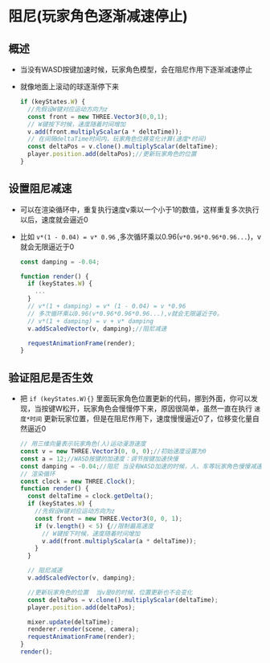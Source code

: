 # 阻尼(玩家角色逐渐减速停止)

## 概述

+ 当没有WASD按键加速时候，玩家角色模型，会在阻尼作用下逐渐减速停止
+ 就像地面上滚动的球逐渐停下来

  ```js
  if (keyStates.W) {
    //先假设W键对应运动方向为z
    const front = new THREE.Vector3(0,0,1);
    // W键按下时候，速度随着时间增加
    v.add(front.multiplyScalar(a * deltaTime));
    // 在间隔deltaTime时间内，玩家角色位移变化计算(速度*时间)
    const deltaPos = v.clone().multiplyScalar(deltaTime);
    player.position.add(deltaPos);//更新玩家角色的位置
  }
  ```

## 设置阻尼减速

+ 可以在渲染循环中，重复执行速度v乘以一个小于1的数值，这样重复多次执行以后，速度就会逼近0
+ 比如 `v*(1 - 0.04) = v* 0.96` ,多次循环乘以0.96(`v*0.96*0.96*0.96...`)，v就会无限逼近于0

  ```js
  const damping = -0.04;

  function render() {
    if (keyStates.W) {
      ...
    }
    // v*(1 + damping) = v* (1 - 0.04) = v *0.96
    // 多次循环乘以0.96(v*0.96*0.96*0.96...),v就会无限逼近于0。
    // v*(1 + damping) = v + v* damping
    v.addScaledVector(v, damping);//阻尼减速

    requestAnimationFrame(render);
  }
  ```

## 验证阻尼是否生效

+ 把 `if (keyStates.W){}` 里面玩家角色位置更新的代码，挪到外面，你可以发现，当按键W松开，玩家角色会慢慢停下来，原因很简单，虽然一直在执行 `速度*时间` 更新玩家位置，但是在阻尼作用下，速度慢慢逼近0了，位移变化量自然逼近0

  ```js
  // 用三维向量表示玩家角色(人)运动漫游速度
  const v = new THREE.Vector3(0, 0, 0);//初始速度设置为0
  const a = 12;//WASD按键的加速度：调节按键加速快慢
  const damping = -0.04;//阻尼 当没有WASD加速的时候，人、车等玩家角色慢慢减速停下来
  // 渲染循环
  const clock = new THREE.Clock();
  function render() {
    const deltaTime = clock.getDelta();
    if (keyStates.W) {
      //先假设W键对应运动方向为z
      const front = new THREE.Vector3(0, 0, 1);
      if (v.length() < 5) {//限制最高速度
        // W键按下时候，速度随着时间增加
        v.add(front.multiplyScalar(a * deltaTime));
      }
    }

    // 阻尼减速
    v.addScaledVector(v, damping);

    //更新玩家角色的位置  当v是0的时候，位置更新也不会变化
    const deltaPos = v.clone().multiplyScalar(deltaTime);
    player.position.add(deltaPos);

    mixer.update(deltaTime);
    renderer.render(scene, camera);
    requestAnimationFrame(render);
  }
  render();
  ```
